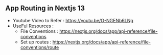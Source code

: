 ## App Routing in Nextjs 13

- Youtube Video to Refer : https://youtu.be/O-NGENb6LNg
- UseFul Resources : 
    - File Conventions : https://nextjs.org/docs/app/api-reference/file-conventions 
    - Set up routes : https://nextjs.org/docs/app/api-reference/file-conventions/route